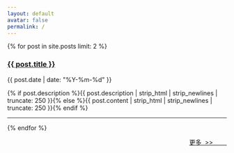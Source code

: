 ```yaml
---
layout: default
avatar: false
permalink: /
---
```


{% for post in site.posts limit: 2 %}
<h3><a class="post-link" href="{{ post.url | prepend: site.baseurl }}">{{ post.title }}</a></h3>
<span class="post-meta">{{ post.date | date: "%Y-%m-%d" }}</span>
<p class="description">{% if post.description %}{{ post.description | strip_html | strip_newlines | truncate: 250 }}{% else %}{{ post.content | strip_html | strip_newlines | truncate: 250 }}{% endif %}</p>

---

{% endfor %}

<a class="trigger" style="float:right" href="/blog">更多&nbsp;&nbsp;&gt;&gt;&nbsp;&nbsp;&nbsp;&nbsp;&nbsp;&nbsp;&nbsp;&nbsp;</a>